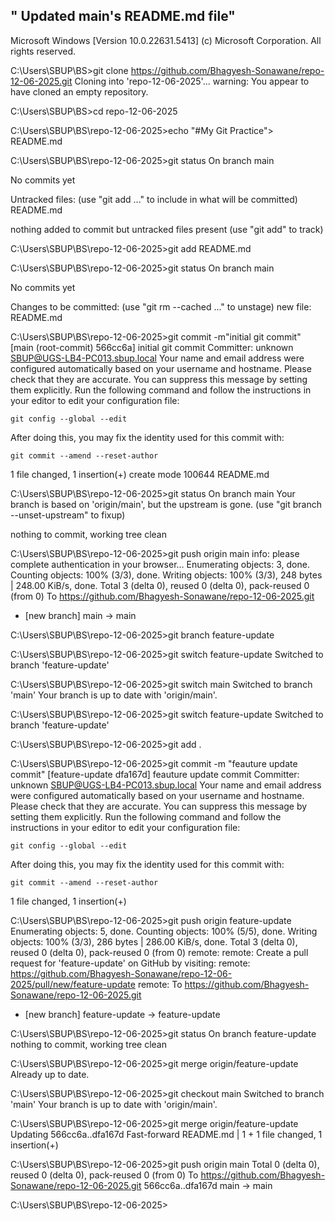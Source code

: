 " Updated main's README.md file"
--------------------------------------------------------------------------------

Microsoft Windows [Version 10.0.22631.5413]
(c) Microsoft Corporation. All rights reserved.

C:\Users\SBUP\BS>git clone https://github.com/Bhagyesh-Sonawane/repo-12-06-2025.git
Cloning into 'repo-12-06-2025'...
warning: You appear to have cloned an empty repository.

C:\Users\SBUP\BS>cd repo-12-06-2025

C:\Users\SBUP\BS\repo-12-06-2025>echo "#My Git Practice"> README.md

C:\Users\SBUP\BS\repo-12-06-2025>git status
On branch main

No commits yet

Untracked files:
  (use "git add <file>..." to include in what will be committed)
        README.md

nothing added to commit but untracked files present (use "git add" to track)

C:\Users\SBUP\BS\repo-12-06-2025>git add README.md

C:\Users\SBUP\BS\repo-12-06-2025>git status
On branch main

No commits yet

Changes to be committed:
  (use "git rm --cached <file>..." to unstage)
        new file:   README.md


C:\Users\SBUP\BS\repo-12-06-2025>git commit -m"initial git commit"
[main (root-commit) 566cc6a] initial git commit
 Committer: unknown <SBUP@UGS-LB4-PC013.sbup.local>
Your name and email address were configured automatically based
on your username and hostname. Please check that they are accurate.
You can suppress this message by setting them explicitly. Run the
following command and follow the instructions in your editor to edit
your configuration file:

    git config --global --edit

After doing this, you may fix the identity used for this commit with:

    git commit --amend --reset-author

 1 file changed, 1 insertion(+)
 create mode 100644 README.md

C:\Users\SBUP\BS\repo-12-06-2025>git status
On branch main
Your branch is based on 'origin/main', but the upstream is gone.
  (use "git branch --unset-upstream" to fixup)

nothing to commit, working tree clean

C:\Users\SBUP\BS\repo-12-06-2025>git push origin main
info: please complete authentication in your browser...
Enumerating objects: 3, done.
Counting objects: 100% (3/3), done.
Writing objects: 100% (3/3), 248 bytes | 248.00 KiB/s, done.
Total 3 (delta 0), reused 0 (delta 0), pack-reused 0 (from 0)
To https://github.com/Bhagyesh-Sonawane/repo-12-06-2025.git
 * [new branch]      main -> main

C:\Users\SBUP\BS\repo-12-06-2025>git branch feature-update

C:\Users\SBUP\BS\repo-12-06-2025>git switch feature-update
Switched to branch 'feature-update'

C:\Users\SBUP\BS\repo-12-06-2025>git switch main
Switched to branch 'main'
Your branch is up to date with 'origin/main'.

C:\Users\SBUP\BS\repo-12-06-2025>git switch feature-update
Switched to branch 'feature-update'

C:\Users\SBUP\BS\repo-12-06-2025>git add .

C:\Users\SBUP\BS\repo-12-06-2025>git commit -m "feauture update commit"
[feature-update dfa167d] feauture update commit
 Committer: unknown <SBUP@UGS-LB4-PC013.sbup.local>
Your name and email address were configured automatically based
on your username and hostname. Please check that they are accurate.
You can suppress this message by setting them explicitly. Run the
following command and follow the instructions in your editor to edit
your configuration file:

    git config --global --edit

After doing this, you may fix the identity used for this commit with:

    git commit --amend --reset-author

 1 file changed, 1 insertion(+)

C:\Users\SBUP\BS\repo-12-06-2025>git push origin feature-update
Enumerating objects: 5, done.
Counting objects: 100% (5/5), done.
Writing objects: 100% (3/3), 286 bytes | 286.00 KiB/s, done.
Total 3 (delta 0), reused 0 (delta 0), pack-reused 0 (from 0)
remote:
remote: Create a pull request for 'feature-update' on GitHub by visiting:
remote:      https://github.com/Bhagyesh-Sonawane/repo-12-06-2025/pull/new/feature-update
remote:
To https://github.com/Bhagyesh-Sonawane/repo-12-06-2025.git
 * [new branch]      feature-update -> feature-update

C:\Users\SBUP\BS\repo-12-06-2025>git status
On branch feature-update
nothing to commit, working tree clean

C:\Users\SBUP\BS\repo-12-06-2025>git merge origin/feature-update
Already up to date.

C:\Users\SBUP\BS\repo-12-06-2025>git checkout main
Switched to branch 'main'
Your branch is up to date with 'origin/main'.

C:\Users\SBUP\BS\repo-12-06-2025>git merge origin/feature-update
Updating 566cc6a..dfa167d
Fast-forward
 README.md | 1 +
 1 file changed, 1 insertion(+)

C:\Users\SBUP\BS\repo-12-06-2025>git push origin main
Total 0 (delta 0), reused 0 (delta 0), pack-reused 0 (from 0)
To https://github.com/Bhagyesh-Sonawane/repo-12-06-2025.git
   566cc6a..dfa167d  main -> main

C:\Users\SBUP\BS\repo-12-06-2025>